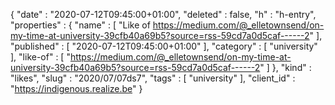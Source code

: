 {
  "date" : "2020-07-12T09:45:00+01:00",
  "deleted" : false,
  "h" : "h-entry",
  "properties" : {
    "name" : [ "Like of https://medium.com/@_elletownsend/on-my-time-at-university-39cfb40a69b5?source=rss-59cd7a0d5caf------2" ],
    "published" : [ "2020-07-12T09:45:00+01:00" ],
    "category" : [ "university" ],
    "like-of" : [ "https://medium.com/@_elletownsend/on-my-time-at-university-39cfb40a69b5?source=rss-59cd7a0d5caf------2" ]
  },
  "kind" : "likes",
  "slug" : "2020/07/07ds7",
  "tags" : [ "university" ],
  "client_id" : "https://indigenous.realize.be"
}
